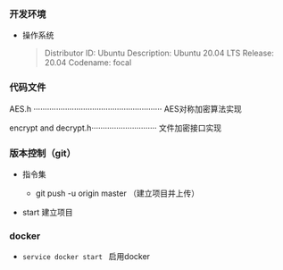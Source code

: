 ### 开发环境

* 操作系统

  > Distributor ID: Ubuntu
  > Description:    Ubuntu 20.04 LTS
  > Release:        20.04
  > Codename:       focal

### 代码文件

AES.h ························································· AES对称加密算法实现

encrypt and decrypt.h····························· 文件加密接口实现

### 版本控制（git）

* 指令集
  * git push -u origin master （建立项目并上传）

* start  建立项目



### docker

* `service docker start ` 启用docker